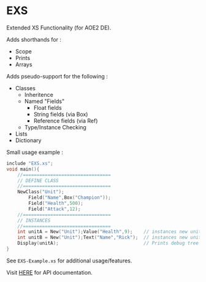 # EXS
  Extended XS Functionality (for AOE2 DE).
  
  Adds shorthands for :
  - Scope
  - Prints
  - Arrays
 
  Adds pseudo-support for the following : 
  - Classes
    - Inheritence
    - Named "Fields"
      - Float fields
      - String fields (via Box)
      - Reference fields (via Ref)
    - Type/Instance Checking
  - Lists
  - Dictionary

Small usage example :
```c
include "EXS.xs";
void main(){
    //================================
    // DEFINE CLASS
    //================================
    NewClass("Unit");
        Field("Name",Box("Champion"));
        Field("Health",500);
        Field("Attack",12);
    //================================
    // INSTANCES
    //================================
    int unitA = New("Unit");Value("Health",9);    // instances new unit; sets health value to 9
    int unitB = New("Unit");Text("Name","Rick");  // instances new unit; sets name field value to Rick
    Display(unitA);                               // Prints debug tree of fields and values.
}
```
  See `EXS-Example.xs` for additional usage/features.
  
  Visit [HERE](https://docs.google.com/document/d/1wJ5KqV6TUTh4YZcPssENHS7kWUfdQGROIn7bsE1lL9Y/edit#) for API documentation.
